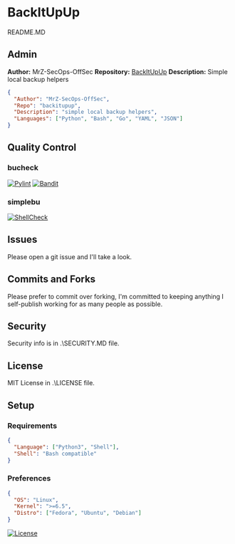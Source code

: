 # BackItUpUp

README.MD

## Admin

**Author:** MrZ-SecOps-OffSec
**Repository:** [BackItUpUp](#)
**Description:** Simple local backup helpers

```json
{
  "Author": "MrZ-SecOps-OffSec",
  "Repo": "backitupup",
  "Description": "simple local backup helpers",
  "Languages": ["Python", "Bash", "Go", "YAML", "JSON"]
}
```

## Quality Control

### bucheck

[![Pylint](https://img.shields.io/badge/pylint-8.2-yellowgreen)](https://www.pylint.org/) [![Bandit](https://img.shields.io/badge/security-bandit-brightgreen)](https://bandit.readthedocs.io/en/latest/)

<!-- Pending testing and verification [![Black](https://img.shields.io/badge/code%20style-black-000000.svg)](https://github.com/psf/black) -->

### simplebu

[![ShellCheck](https://img.shields.io/badge/shellcheck-passing-brightgreen)](https://www.shellcheck.net/)

<!-- Pending testing and verification [![shfmt](https://img.shields.io/badge/shfmt-passing-brightgreen)](https://github.com/mvdan/sh) -->

## Issues

Please open a git issue and I'll take a look.

## Commits and Forks

Please prefer to commit over forking, I'm committed to keeping anything I self-publish working for as many people as possible.

## Security

Security info is in .\SECURITY.MD file.

## License

MIT License in .\LICENSE file.

## Setup

### Requirements

```json
{
  "Language": ["Python3", "Shell"],
  "Shell": "Bash compatible"
}
```

### Preferences

```json
{
  "OS": "Linux",
  "Kernel": ">=6.5",
  "Distro": ["Fedora", "Ubuntu", "Debian"]
}
```

<!-- not used yet [![Build Status](#https://github.com/username/repo/workflows/CI/badge.svg)](https://github.com/username/repo/actions) -->
[![License](https://img.shields.io/badge/license-MIT-blue.svg)](LICENSE)
